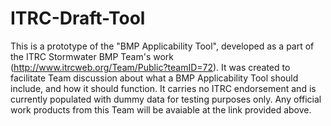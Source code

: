 # ITRC-Draft-Tool
This is a prototype of the "BMP Applicability Tool", developed as a part of the ITRC Stormwater BMP Team's work  (http://www.itrcweb.org/Team/Public?teamID=72).  It was created to facilitate Team discussion about what a BMP Applicability Tool should include, and how it should function.  It carries no ITRC endorsement and is currently populated with dummy data for testing purposes only.  Any official work products from this Team will be avaiable at the link provided above.      

